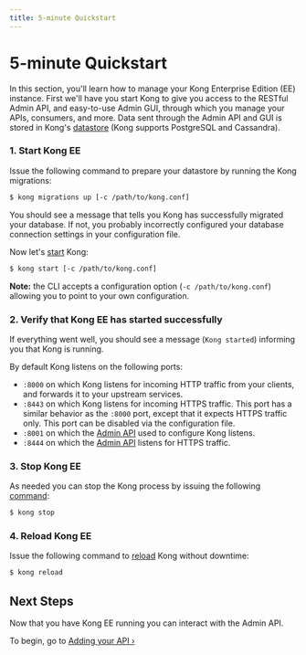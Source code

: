 ```yaml
---
title: 5-minute Quickstart
---
```


# 5-minute Quickstart

In this section, you'll learn how to manage your Kong Enterprise Edition (EE)
instance. First we'll
have you start Kong to give you access to the RESTful Admin API, and easy-to-use
Admin GUI, through which you manage your APIs, consumers, and more. Data sent
through the Admin API and GUI is stored in Kong's [datastore][datastore-section]
(Kong supports PostgreSQL and Cassandra).

### 1. Start Kong EE

Issue the following command to prepare your datastore by running the Kong
migrations:

```bash
$ kong migrations up [-c /path/to/kong.conf]
```

You should see a message that tells you Kong has successfully migrated your
database. If not, you probably incorrectly configured your database
connection settings in your configuration file.

Now let's [start][CLI] Kong:

```bash
$ kong start [-c /path/to/kong.conf]
```

**Note:** the CLI accepts a configuration option (`-c /path/to/kong.conf`)
allowing you to point to your own configuration.

### 2. Verify that Kong EE has started successfully

If everything went well, you should see a message (`Kong started`)
informing you that Kong is running.

By default Kong listens on the following ports:

- `:8000` on which Kong listens for incoming HTTP traffic from your
  clients, and forwards it to your upstream services.
- `:8443` on which Kong listens for incoming HTTPS traffic. This port has a
  similar behavior as the `:8000` port, except that it expects HTTPS
  traffic only. This port can be disabled via the configuration file.
- `:8001` on which the [Admin API][API] used to configure Kong listens.
- `:8444` on which the [Admin API][API] listens for HTTPS traffic.

### 3. Stop Kong EE

As needed you can stop the Kong process by issuing the following [command][CLI]:

```bash
$ kong stop
```

### 4. Reload Kong EE

Issue the following command to [reload][CLI] Kong without downtime:

```bash
$ kong reload
```

## Next Steps

Now that you have Kong EE running you can interact with the Admin API.

To begin, go to [Adding your API &rsaquo;][adding-your-api]

[CLI]: /docs/latest/cli
[API]: /docs/latest/admin-api
[datastore-section]: /docs/latest/configuration/#datastore-section
[adding-your-api]: /docs/enterprise/{{page.kong_version}}/getting-started/adding-your-api
